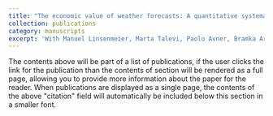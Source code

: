 ```yaml
---
title: "The economic value of weather forecasts: A quantitative systematic literature review"
collection: publications
category: manuscripts
excerpt: 'With Manuel Linsenmeier, Marta Talevi, Paolo Avner, Bramka Arga Jafino, and Moussa Sidibe'
---
```


The contents above will be part of a list of publications, if the user clicks the link for the publication than the contents of section will be rendered as a full page, allowing you to provide more information about the paper for the reader. When publications are displayed as a single page, the contents of the above "citation" field will automatically be included below this section in a smaller font.

